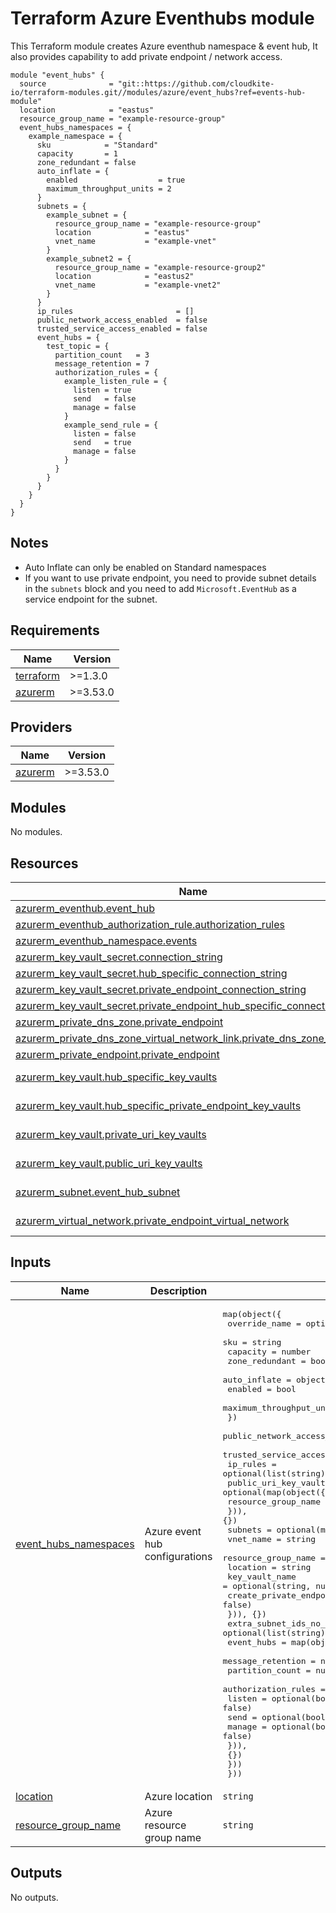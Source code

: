 # Terraform Azure Eventhubs module

This Terraform module creates Azure eventhub namespace & event hub,
It also provides capability to add private endpoint / network access.

<!-- markdownlint-disable MD013 MD033 -->
```shell
module "event_hubs" {
  source              = "git::https://github.com/cloudkite-io/terraform-modules.git//modules/azure/event_hubs?ref=events-hub-module"
  location            = "eastus"
  resource_group_name = "example-resource-group"
  event_hubs_namespaces = {
    example_namespace = {
      sku            = "Standard"
      capacity       = 1
      zone_redundant = false
      auto_inflate = {
        enabled                  = true
        maximum_throughput_units = 2
      }
      subnets = {
        example_subnet = {
          resource_group_name = "example-resource-group"
          location            = "eastus"
          vnet_name           = "example-vnet"
        }
        example_subnet2 = {
          resource_group_name = "example-resource-group2"
          location            = "eastus2"
          vnet_name           = "example-vnet2"
        }
      }
      ip_rules                       = []
      public_network_access_enabled  = false
      trusted_service_access_enabled = false
      event_hubs = {
        test_topic = {
          partition_count   = 3
          message_retention = 7
          authorization_rules = {
            example_listen_rule = {
              listen = true
              send   = false
              manage = false
            }
            example_send_rule = {
              listen = false
              send   = true
              manage = false
            }
          }
        }
      }
    }
  }
}
```

## Notes

- Auto Inflate can only be enabled on Standard namespaces
- If you want to use private endpoint, you need to provide subnet details in
  the `subnets` block and you need to add `Microsoft.EventHub` as a
  service endpoint for the subnet.

<!-- BEGINNING OF PRE-COMMIT-TERRAFORM DOCS HOOK -->
## Requirements

| Name | Version |
|------|---------|
| <a name="requirement_terraform"></a> [terraform](#requirement\_terraform) | >=1.3.0 |
| <a name="requirement_azurerm"></a> [azurerm](#requirement\_azurerm) | >=3.53.0 |

## Providers

| Name | Version |
|------|---------|
| <a name="provider_azurerm"></a> [azurerm](#provider\_azurerm) | >=3.53.0 |

## Modules

No modules.

## Resources

| Name | Type |
|------|------|
| [azurerm_eventhub.event_hub](https://registry.terraform.io/providers/hashicorp/azurerm/latest/docs/resources/eventhub) | resource |
| [azurerm_eventhub_authorization_rule.authorization_rules](https://registry.terraform.io/providers/hashicorp/azurerm/latest/docs/resources/eventhub_authorization_rule) | resource |
| [azurerm_eventhub_namespace.events](https://registry.terraform.io/providers/hashicorp/azurerm/latest/docs/resources/eventhub_namespace) | resource |
| [azurerm_key_vault_secret.connection_string](https://registry.terraform.io/providers/hashicorp/azurerm/latest/docs/resources/key_vault_secret) | resource |
| [azurerm_key_vault_secret.hub_specific_connection_string](https://registry.terraform.io/providers/hashicorp/azurerm/latest/docs/resources/key_vault_secret) | resource |
| [azurerm_key_vault_secret.private_endpoint_connection_string](https://registry.terraform.io/providers/hashicorp/azurerm/latest/docs/resources/key_vault_secret) | resource |
| [azurerm_key_vault_secret.private_endpoint_hub_specific_connection_string](https://registry.terraform.io/providers/hashicorp/azurerm/latest/docs/resources/key_vault_secret) | resource |
| [azurerm_private_dns_zone.private_endpoint](https://registry.terraform.io/providers/hashicorp/azurerm/latest/docs/resources/private_dns_zone) | resource |
| [azurerm_private_dns_zone_virtual_network_link.private_dns_zone_vnet_link](https://registry.terraform.io/providers/hashicorp/azurerm/latest/docs/resources/private_dns_zone_virtual_network_link) | resource |
| [azurerm_private_endpoint.private_endpoint](https://registry.terraform.io/providers/hashicorp/azurerm/latest/docs/resources/private_endpoint) | resource |
| [azurerm_key_vault.hub_specific_key_vaults](https://registry.terraform.io/providers/hashicorp/azurerm/latest/docs/data-sources/key_vault) | data source |
| [azurerm_key_vault.hub_specific_private_endpoint_key_vaults](https://registry.terraform.io/providers/hashicorp/azurerm/latest/docs/data-sources/key_vault) | data source |
| [azurerm_key_vault.private_uri_key_vaults](https://registry.terraform.io/providers/hashicorp/azurerm/latest/docs/data-sources/key_vault) | data source |
| [azurerm_key_vault.public_uri_key_vaults](https://registry.terraform.io/providers/hashicorp/azurerm/latest/docs/data-sources/key_vault) | data source |
| [azurerm_subnet.event_hub_subnet](https://registry.terraform.io/providers/hashicorp/azurerm/latest/docs/data-sources/subnet) | data source |
| [azurerm_virtual_network.private_endpoint_virtual_network](https://registry.terraform.io/providers/hashicorp/azurerm/latest/docs/data-sources/virtual_network) | data source |

## Inputs

| Name | Description | Type | Default | Required |
|------|-------------|------|---------|:--------:|
| <a name="input_event_hubs_namespaces"></a> [event\_hubs\_namespaces](#input\_event\_hubs\_namespaces) | Azure event hub configurations | <pre>map(object({<br/>    override_name  = optional(string, null)<br/>    sku            = string<br/>    capacity       = number<br/>    zone_redundant = bool<br/>    auto_inflate = object({<br/>      enabled                  = bool<br/>      maximum_throughput_units = number<br/>    })<br/>    public_network_access_enabled  = optional(bool, false)<br/>    trusted_service_access_enabled = optional(bool, false)<br/>    ip_rules                       = optional(list(string), [])<br/>    public_uri_key_vaults = optional(map(object({<br/>      resource_group_name = string<br/>    })), {})<br/>    subnets = optional(map(object({<br/>      vnet_name               = string<br/>      resource_group_name     = string<br/>      location                = string<br/>      key_vault_name          = optional(string, null)<br/>      create_private_endpoint = optional(bool, false)<br/>    })), {})<br/>    extra_subnet_ids_no_private_endpoint = optional(list(string), [])<br/>    event_hubs = map(object({<br/>      message_retention = number<br/>      partition_count   = number<br/>      authorization_rules = optional(map(object({<br/>        listen = optional(bool, false)<br/>        send   = optional(bool, false)<br/>        manage = optional(bool, false)<br/>        })),<br/>      {})<br/>    }))<br/>  }))</pre> | n/a | yes |
| <a name="input_location"></a> [location](#input\_location) | Azure location | `string` | n/a | yes |
| <a name="input_resource_group_name"></a> [resource\_group\_name](#input\_resource\_group\_name) | Azure resource group name | `string` | n/a | yes |

## Outputs

No outputs.
<!-- END OF PRE-COMMIT-TERRAFORM DOCS HOOK -->

